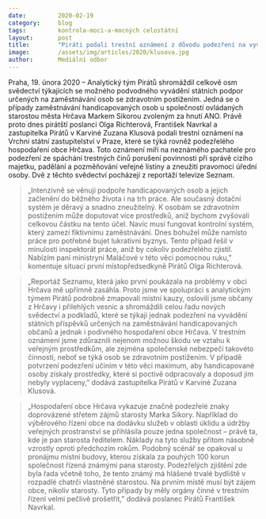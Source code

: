 ```yaml
---
date:         2020-02-19
category:     blog
tags:         kontrola-moci-a-mocných celostátní
layout:       post
title:        "Piráti podali trestní oznámení z důvodu podezření na vyvádění státních příspěvků určených handicapovaným občanům"
image:        /assets/img/articles/2020/klusova.jpg
author:       Mediální odbor
---
```



Praha, 19. února 2020 – Analytický tým Pirátů shromáždil celkově osm svědectví týkajících se možného podvodného vyvádění státních podpor určených na zaměstnávání osob se zdravotním postižením. Jedná se o případy zaměstnávání handicapovaných osob u společností ovládaných starostou města Hrčava Markem Sikorou zvoleným za hnutí ANO. Právě proto dnes pirátští poslanci Olga Richterová, František Navrkal a zastupitelka Pirátů v Karviné Zuzana Klusová podali trestní oznámení na Vrchní státní zastupitelství v Praze, které se týká rovněž podezřelého hospodaření obce Hrčava. Toto oznámení míří na neznámého pachatele pro podezření ze spáchání trestných činů porušení povinnosti při správě cizího majetku, padělání a pozměňování veřejné listiny a zneužití pravomoci úřední osoby. Dvě z těchto svědectví pocházejí z reportáží televize Seznam.  

> „Intenzivně se věnuji podpoře handicapovaných osob a jejich začlenění do běžného života i na trh práce. Ale současný dotační systém je děravý a snadno zneužitelný. K osobám se zdravotním postižením může doputovat více prostředků, aniž bychom zvyšovali celkovou částku na tento účel. Navíc musí fungovat kontrolní systém, který zamezí fiktivnímu zaměstnávání. Dnes bohužel může namísto práce pro potřebné bujet lukrativní byznys. Tento případ řešil v minulosti inspektorát práce, aniž by cokoliv podezřelého zjistil. Nabízím paní ministryni Maláčové v této věci pomocnou ruku,” komentuje situaci první místopředsedkyně Pirátů Olga Richterová. 

> „Reportáž Seznamu, která jako první poukázala na problémy v obci Hrčava mě upřímně zasáhla. Proto jsme ve spolupráci s analytickým týmem Pirátů podrobně zmapovali místní kauzy, oslovili jsme občany z Hrčavy i přilehlých vesnic a shromáždili celou řadu nových svědectví a podkladů, které se týkají jednak podezření na vyvádění státních příspěvků určených na zaměstnávání handicapovaných občanů a jednak i podivného hospodaření obce Hrčava. V trestním oznámení jsme zdůraznili nejenom možnou škodu ve vztahu k veřejným prostředkům, ale zejména společenské nebezpečí takovéto činnosti, neboť se týká osob se zdravotním postižením. V případě potvrzení podezření učiním v této věci maximum, aby handicapované osoby získaly prostředky, které si poctivě odpracovaly a doposud jim nebyly vyplaceny,” dodává zastupitelka Pirátů v Karviné Zuzana Klusová.

> „Hospodaření obce Hrčava vykazuje značně podezřelé znaky doprovázené střetem zájmů starosty Marka Sikory. Například do výběrového řízení obce na dodávku služeb v oblasti úklidu a údržby veřejných prostranství se přihlásila pouze jedna společnost – právě ta, kde je pan starosta ředitelem. Náklady na tyto služby přitom násobně vzrostly oproti předchozím rokům. Podobný scénář se opakoval u pronájmu místní budovy, kterou získala za pouhých 100 korun společnost řízená známými pana starosty. Podezřelých zjištění zde byla řada včetně toho, že tento známý má hlášené trvalé bydliště v rozpadlé chatrči vlastněné starostou. Na prvním místě musí být zájem obce, nikoliv starosty. Tyto případy by měly orgány činné v trestním řízení velmi pečlivě prošetřit,” dodává poslanec Pirátů František Navrkal.
